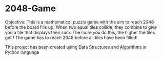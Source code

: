 # 2048-Game
Objective: This is a mathematical puzzle game with the aim to reach 2048 before the board fills up. When two equal tiles collide, they combine to give you a tile that displays their sum. The more you do this, the higher the tiles get ! The game has to reach 2048 before all tiles have been filled!

This project has been created using Data Structures and Algorithms in Python language 

